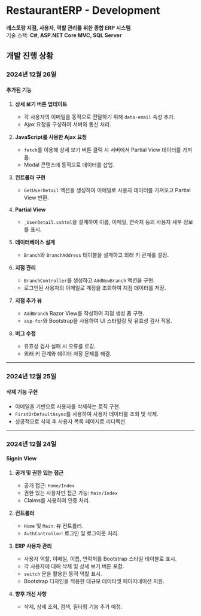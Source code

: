 # RestaurantERP - Development
**레스토랑 지점, 사용자, 역할 관리를 위한 종합 ERP 시스템**  
기술 스택: **C#, ASP.NET Core MVC, SQL Server**


## 개발 진행 상황

### 2024년 12월 26일
#### 추가된 기능
1. **상세 보기 버튼 업데이트**
   - 각 사용자의 이메일을 동적으로 전달하기 위해 `data-email` 속성 추가.
   - Ajax 요청을 구성하여 서버와 통신 처리.

2. **JavaScript를 사용한 Ajax 요청**
   - `fetch`를 이용해 상세 보기 버튼 클릭 시 서버에서 Partial View 데이터를 가져옴.
   - Modal 콘텐츠에 동적으로 데이터를 삽입.

3. **컨트롤러 구현**
   - `GetUserDetail` 액션을 생성하여 이메일로 사용자 데이터를 가져오고 Partial View 반환.

4. **Partial View**
   - `_UserDetail.cshtml`을 설계하여 이름, 이메일, 연락처 등의 사용자 세부 정보를 표시.

5. **데이터베이스 설계**
   - `Branch`와 `BranchAddress` 테이블을 설계하고 외래 키 관계를 설정.

6. **지점 관리**
   - `BranchController`를 생성하고 `AddNewBranch` 액션을 구현.
   - 로그인된 사용자의 이메일로 계정을 조회하여 지점 데이터를 저장.

7. **지점 추가 뷰**
   - `AddBranch` Razor View를 작성하여 지점 생성 폼 구현.
   - `asp-for`와 Bootstrap을 사용하여 UI 스타일링 및 유효성 검사 적용.

8. **버그 수정**
   - 유효성 검사 실패 시 오류를 로깅.
   - 외래 키 관계와 데이터 저장 문제를 해결.

---

### 2024년 12월 25일
#### 삭제 기능 구현
- 이메일을 기반으로 사용자를 삭제하는 로직 구현.
- `FirstOrDefaultAsync`를 사용하여 사용자 데이터를 조회 및 삭제.
- 성공적으로 삭제 후 사용자 목록 페이지로 리디렉션.

---

### 2024년 12월 24일
#### SignIn View
1. **공개 및 권한 있는 접근**
   - 공개 접근: `Home/Index`
   - 권한 있는 사용자만 접근 가능: `Main/Index`
   - Claims를 사용하여 인증 처리.

2. **컨트롤러**
   - `Home` 및 `Main`: 뷰 컨트롤러.
   - `AuthController`: 로그인 및 로그아웃 처리.

3. **ERP 사용자 관리**
   - 사용자 역할, 이메일, 이름, 연락처를 Bootstrap 스타일 테이블로 표시.
   - 각 사용자에 대해 삭제 및 상세 보기 버튼 포함.
   - `switch` 문을 활용한 동적 역할 표시.
   - Bootstrap 디자인을 적용한 대규모 데이터셋 페이지네이션 지원.

4. **향후 개선 사항**
   - 삭제, 상세 조회, 검색, 필터링 기능 추가 예정.

